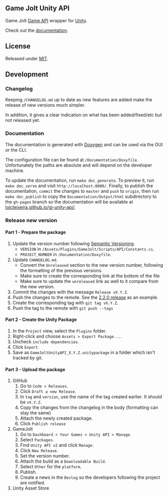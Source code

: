 ## Game Jolt Unity API
Game Jolt [Game API](http://gamejolt.com/api/doc/game/) wrapper for [Unity](http://unity3d.com/).

Check out the [documentation](http://loicteixeira.github.io/gj-unity-api/).

## License
Released under [MIT](https://raw.githubusercontent.com/loicteixeira/gj-unity-api/master/LICENSE.txt).

## Development

### Changelog

Keeping `/CHANGELOG.md` up to date as new features are added make the release of new versions much simpler.

In addition, it gives a clear indication on what has been added/fixed/etc but not released yet.

### Documentation

The documentation is generated with [Doxygen](https://www.stack.nl/~dimitri/doxygen/index.html) and can be used via the GUI or the CLI.

The configuration file can be found at `/Documentation/Doxyfile`. Unfortunately the paths are absolute and will depend on the developer machine.

To update the documentation, run `make doc_generate`. To preview it, run `make doc_serve` and visit `http://localhost:8000/`. Finally, to publish the documentation, `commit` the changes to `master` and `push` to `origin`, then run `make doc_publish` to copy the `Documentation/Output/html` subdirectory to the `gh-pages` branch so the documentation will be available at [loicteixeira.github.io/gj-unity-api/](http://loicteixeira.github.io/gj-unity-api/).

### Release new version

#### Part 1 - Prepare the package
1. Update the version number following [Semantic Versioning](http://semver.org/).
    - `VERSION` in `/Assets/Plugins/GameJolt/Scripts/API/Constants.cs`.
   - `PROJECT_NUMBER` in `/Documentation/Doxyfile`.
1. Update `CHANGELOG.md`.
    - Convert the `Unreleased` section to the new version number, following the formatting of the previous versions.
    - Make sure to create the corresponding link at the bottom of the file
    - Make sure to update the `unreleased` link as well to it compare from the new version.
1. Commit the changes with the message `Release vX.Y.Z`.
1. Push the changes to the remote. See the [2.2.0 release](https://github.com/loicteixeira/gj-unity-api/commit/d8eef72a2619ae6e07d10e91c262e32535630d59#diff-4ac32a78649ca5bdd8e0ba38b7006a1e) as an example.
1. Create the corresponding tag with `git tag vX.Y.Z`.
1. Push the tag to the remote with `git push --tags`

#### Part 2 - Create the Unity Package
1. In the `Project` view, select the `Plugins` folder.
1. Right-click and choose `Assets > Export Package...`.
1. Uncheck `include dependencies`.
1. Click `Export`.
1. Save as `GameJoltUnityAPI_X.Y.Z.unitypackage` in a folder which isn't tracked by git.

#### Part 3 - Upload the package
1. GitHub
    1. Go to `Code > Releases`.
    1. Click `Draft a new Release`.
    1. In `tag` and `version`, use the name of the tag created earlier. It should be `vX.Y.Z`.
    1. Copy the changes from the changelog in the body (formatting can stay the same)
    1. Attach the newly created package.
    1. Click `Publish release`
1. GameJolt
    1. Go to `Dashboard > Your Games > Unity API > Manage`.
    1. Select `Packages`.
    1. Find `Unity API v2` and click `Manage`.
    1. Click `New Release`.
    1. Set the version number.
    1. Attach the build as a `Downloadable Build`.
    1. Select `Other` for the `platform`.
    1. Publish.
    1. Create a news in the `Devlog` so the developers following the project are notified.
1. Unity Asset Store
